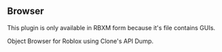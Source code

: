 ## Browser
This plugin is only available in RBXM form because it's file contains GUIs.

Object Browser for Roblox using Clone's API Dump.
